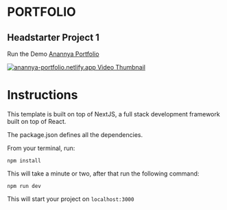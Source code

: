 # PORTFOLIO

## Headstarter Project 1

Run the Demo [Anannya Portfolio](https://anannyapatra.com)

[![anannya-portfolio.netlify.app Video Thumbnail](https://cdn.loom.com/sessions/thumbnails/458bbb8bcfbf450089e3e487b93c63e6-3ad4341261ada2e2-full-play.gif)](https://www.loom.com/share/458bbb8bcfbf450089e3e487b93c63e6)


# Instructions

This template is built on top of NextJS, a full stack development framework built on top of React.

The package.json defines all the dependencies. 

From your terminal, run:

```
npm install

```

This will take a minute or two, after that run the following command:

```
npm run dev

```

This will start your project on `localhost:3000`

